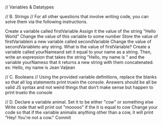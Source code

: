 // Variables & Datatypes



// B. Strings // 
For all other questions that involve writing code, you can solve them via the following instructions.

Create a variable called firstVariable
Assign it the value of the string "Hello World"
Change the value of this variable to some number
Store the value of firstVariablein a new variable called secondVariable
Change the value of secondVariableto any string.
What is the value of firstVariable?
Create a variable called yourNameand set it equal to your name as a string. Then, write an expression that takes the string "Hello, my name is " and the variable yourNameso that it returns a new string with them concatenated.
ex: Hello, my name is Jean Valjean


// C. Booleans // 
Using the provided variable definitions, replace the blanks so that all log statements print truein the console. Answers should be all be valid JS syntax and not weird things that don't make sense but happen to print trueto the console

// D. Declare a variable animal. Set it to be either "cow" or something else
Write code that will print out "mooooo" if the it is equal to cow
Change your code so that if the variable animalis anything other than a cow, it will print "Hey! You're not a cow."
Commit